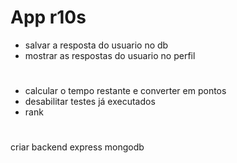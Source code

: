 # App r10s

- salvar a resposta do usuario no db
- mostrar as respostas do usuario no perfil

#

- calcular o tempo restante e converter em pontos
- desabilitar testes já executados
- rank

#

criar backend express mongodb
